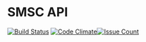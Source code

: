 # SMSC API
[![Build Status](https://semaphoreci.com/api/v1/ricsdeol/smsc-api/branches/master/badge.svg)](https://semaphoreci.com/ricsdeol/smsc-api) [![Code Climate](https://codeclimate.com/github/IMA-Hackathon-Boots/smsc-api/badges/gpa.svg)](https://codeclimate.com/github/IMA-Hackathon-Boots/smsc-api)[![Issue Count](https://codeclimate.com/github/IMA-Hackathon-Boots/smsc-api/badges/issue_count.svg)](https://codeclimate.com/github/IMA-Hackathon-Boots/smsc-api)
